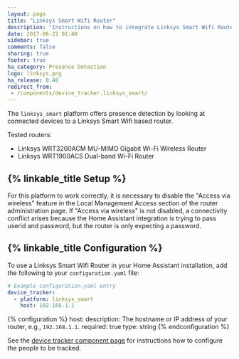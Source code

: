 ```yaml
---
layout: page
title: "Linksys Smart Wifi Router"
description: "Instructions on how to integrate Linksys Smart Wifi Router into Home Assistant."
date: 2017-06-22 01:40
sidebar: true
comments: false
sharing: true
footer: true
ha_category: Presence Detection
logo: linksys.png
ha_release: 0.48
redirect_from:
 - /components/device_tracker.linksys_smart/
---
```


The `linksys_smart` platform offers presence detection by looking at connected devices to a Linksys Smart Wifi based router.

Tested routers:

- Linksys WRT3200ACM MU-MIMO Gigabit Wi-Fi Wireless Router
- Linksys WRT1900ACS Dual-band Wi-Fi Router

## {% linkable_title Setup %}

For this platform to work correctly, it is necessary to disable the "Access via wireless" feature in the Local Management Access section of the router administration page. If "Access via wireless" is not disabled, a connectivity conflict arises because the Home Assistant integration is trying to pass userid and password, but the router is only expecting a password.

## {% linkable_title Configuration %}

To use a Linksys Smart Wifi Router in your Home Assistant installation, add the following to your `configuration.yaml` file:

```yaml
# Example configuration.yaml entry
device_tracker:
  - platform: linksys_smart
    host: 192.168.1.1
```

{% configuration %}
host:
  description: The hostname or IP address of your router, e.g., `192.168.1.1`.
  required: true
  type: string
{% endconfiguration %}

See the [device tracker component page](/components/device_tracker/) for instructions how to configure the people to be tracked.
